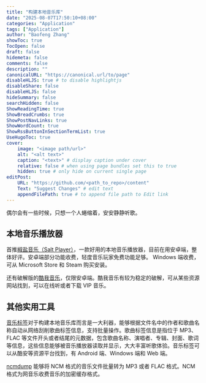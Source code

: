 ```yaml
---
title: "构建本地音乐库"
date: "2025-08-07T17:50:10+08:00"
categories: "Application"
tags: ["Application"]
author: "Baofeng Zhang"
showToc: true
TocOpen: false
draft: false
hidemeta: false
comments: false
description: ""
canonicalURL: "https://canonical.url/to/page"
disableHLJS: true # to disable highlightjs
disableShare: false
disableHLJS: false
hideSummary: false
searchHidden: false
ShowReadingTime: true
ShowBreadCrumbs: true
ShowPostNavLinks: true
ShowWordCount: true
ShowRssButtonInSectionTermList: true
UseHugoToc: true
cover:
    image: "<image path/url>"
    alt: "<alt text>" 
    caption: "<text>" # display caption under cover
    relative: false # when using page bundles set this to true
    hidden: true # only hide on current single page
editPost:
    URL: "https://github.com/<path_to_repo>/content"
    Text: "Suggest Changes" # edit text
    appendFilePath: true # to append file path to Edit link
---
```


偶尔会有一些时候，只想一个人蜷缩着，安安静静听歌。

## 本地音乐播放器

首推[椒盐音乐（Salt Player）](https://moriafly.com/)，一款好用的本地音乐播放器，目前在用安卓端，整体好评。安卓端部分功能收费，轻度音乐玩家免费功能足够。 Windows 端收费，可从 Microsoft Store 和 Steam 购买安装。

还有破解版的[酷我音乐]()，仅限安卓端。酷我音乐有较为稳定的破解，可从某些资源网站找到，可以在线听或者下载 VIP 音乐。

## 其他实用工具

[音乐标签]()对于构建本地音乐库而言是一大利器，能够根据文件名中的作者和歌曲名称自动从网络刮削歌曲标签信息，支持批量操作。歌曲标签信息是指位于 MP3、FLAC 等文件开头或者结尾的元数据，包含歌曲名称、演唱者、专辑、封面、歌词等信息，这些信息能够被音乐播放器读取并显示，大大丰富听歌体验。音乐标签可以从酷安等资源平台找到，有 Android 端、Windows 端和 Web 端。

[ncmdump](https://github.com/taurusxin/ncmdump) 能够将 NCM 格式的音乐文件批量转为 MP3 或者 FLAC 格式。NCM  格式为网音乐收费音乐的加密缓存格式。
